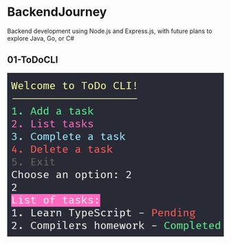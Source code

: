 # BackendJourney

Backend development using Node.js and Express.js, with future plans to explore Java, Go, or C#

## 01-ToDoCLI

![ToDoCLI](./img/1.png)
